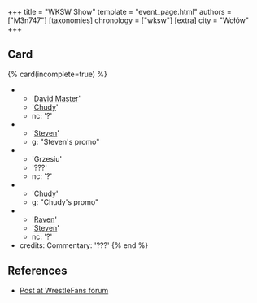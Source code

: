 +++
title = "WKSW Show"
template = "event_page.html"
authors = ["M3n747"]
[taxonomies]
chronology = ["wksw"]
[extra]
city = "Wołów"
+++

## Card

{% card(incomplete=true) %}
- - '[David Master](@/w/david-master.md)'
  - '[Chudy](@/w/chudy.md)'
  - nc: '?'
- - '[Steven](@/w/steven.md)'
  - g: "Steven's promo"
- - 'Grzesiu'
  - '???'
  - nc: '?'
- - '[Chudy](@/w/chudy.md)'
  - g: "Chudy's promo"
- - '[Raven](@/w/raven.md)'
  - '[Steven](@/w/steven.md)'
  - nc: '?'
- credits:
    Commentary: '???'
{% end %}

## References

* [Post at WrestleFans forum](https://wrestlefans.pl/forum/viewtopic.php?f=295&t=36141)
